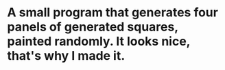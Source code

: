 # A small program that generates four panels of generated squares, painted randomly. It looks nice, that's why I made it.